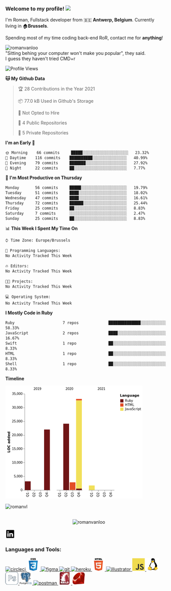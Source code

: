 <!-- ![Banner](https://github.com/kmhmubin/kmhmubin/blob/master/GitHub-Profile-Cover.jpg) -->
<!-- CHANGE TO CORRECT COVER PHOTO -->


### Welcome to my profile! <img src="https://media.giphy.com/media/hvRJCLFzcasrR4ia7z/giphy.gif" width="25px">

I'm Roman, Fullstack developer from 🇧🇪 <b>Antwerp, Belgium</b>. Currently living in 🏠<b>Brussels</b>.

Spending most of my time coding back-end RoR, contact me for <b>anything</b>!

<!-- PROFILE VIEWS, no idea if this will be depressing haha -->
<p align="left"> <img src="https://komarev.com/ghpvc/?username=romanvanloo&label=Profile%20views&color=0e75b6&style=flat" alt="romanvanloo" /> <br>"Sitting behing your computer won't make you popular", they said. <br>I guess they haven't tried CMD+r </p>


<!--START_SECTION:waka-->
![Profile Views](http://img.shields.io/badge/Profile%20Views-8-blue)

**🐱 My Github Data**

> 🏆 28 Contributions in the Year 2021
 >
> 📦 77.0 kB Used in Github's Storage
 >
> 🚫 Not Opted to Hire
 >
> 📜 4 Public Repositories
 >
> 🔑 5 Private Repositories
 >
**I'm an Early 🐤**

```text
🌞 Morning    66 commits     █████░░░░░░░░░░░░░░░░░░░░   23.32%
🌆 Daytime    116 commits    ██████████░░░░░░░░░░░░░░░   40.99%
🌃 Evening    79 commits     ███████░░░░░░░░░░░░░░░░░░   27.92%
🌙 Night      22 commits     ██░░░░░░░░░░░░░░░░░░░░░░░   7.77%

```
📅 **I'm Most Productive on Thursday**

```text
Monday       56 commits     █████░░░░░░░░░░░░░░░░░░░░   19.79%
Tuesday      51 commits     ████░░░░░░░░░░░░░░░░░░░░░   18.02%
Wednesday    47 commits     ████░░░░░░░░░░░░░░░░░░░░░   16.61%
Thursday     72 commits     ██████░░░░░░░░░░░░░░░░░░░   25.44%
Friday       25 commits     ██░░░░░░░░░░░░░░░░░░░░░░░   8.83%
Saturday     7 commits      ░░░░░░░░░░░░░░░░░░░░░░░░░   2.47%
Sunday       25 commits     ██░░░░░░░░░░░░░░░░░░░░░░░   8.83%

```


📊 **This Week I Spent My Time On**

```text
⌚︎ Time Zone: Europe/Brussels

💬 Programming Languages:
No Activity Tracked This Week

🔥 Editors:
No Activity Tracked This Week

🐱‍💻 Projects:
No Activity Tracked This Week

💻 Operating System:
No Activity Tracked This Week

```

**I Mostly Code in Ruby**

```text
Ruby                     7 repos             ██████████████░░░░░░░░░░░   58.33%
JavaScript               2 repos             ████░░░░░░░░░░░░░░░░░░░░░   16.67%
Swift                    1 repo              ██░░░░░░░░░░░░░░░░░░░░░░░   8.33%
HTML                     1 repo              ██░░░░░░░░░░░░░░░░░░░░░░░   8.33%
Shell                    1 repo              ██░░░░░░░░░░░░░░░░░░░░░░░   8.33%

```


**Timeline**

![Chart not found](https://raw.githubusercontent.com/RomanVanLoo/RomanVanLoo/master/charts/bar_graph.png)


<!--END_SECTION:waka-->




<!-- BUY ME A COFFEE -->
<p><a href="https://www.buymeacoffee.com/romanvl"> <img align="left" src="https://cdn.buymeacoffee.com/buttons/v2/default-yellow.png" height="50" width="210" alt="romanvl" /></a></p><br><br>


<!-- Gitub Stats -->
<!-- Github Streak -->
<p><img src="https://github-readme-streak-stats.herokuapp.com/?user=romanvanloo&" alt="romanvanloo" /></p>


<!-- Crypto Enthousiast -->
<!-- Ethereum donate address -->


<!-- Linkedin -->
<a href="https://linkedin.com/in/romanvanloo" target="blank"><img align="center" src="https://github.com/romanvanloo/romanvanloo/blob/master/assets/linkedin.svg" alt="romanvanloo" height="30" width="30" /></a>


<!-- Languages + Tools icons -->
<h3 align="left">Languages and Tools:</h3>
<p align="left"> <a href="https://circleci.com" target="_blank"> <img src="https://www.vectorlogo.zone/logos/circleci/circleci-icon.svg" alt="circleci" width="40" height="40"/> </a> <a href="https://www.w3schools.com/css/" target="_blank"> <img src="https://raw.githubusercontent.com/devicons/devicon/master/icons/css3/css3-original-wordmark.svg" alt="css3" width="40" height="40"/> </a> <a href="https://www.figma.com/" target="_blank"> <img src="https://www.vectorlogo.zone/logos/figma/figma-icon.svg" alt="figma" width="40" height="40"/> </a> <a href="https://git-scm.com/" target="_blank"> <img src="https://www.vectorlogo.zone/logos/git-scm/git-scm-icon.svg" alt="git" width="40" height="40"/> </a> <a href="https://heroku.com" target="_blank"> <img src="https://www.vectorlogo.zone/logos/heroku/heroku-icon.svg" alt="heroku" width="40" height="40"/> </a> <a href="https://www.w3.org/html/" target="_blank"> <img src="https://raw.githubusercontent.com/devicons/devicon/master/icons/html5/html5-original-wordmark.svg" alt="html5" width="40" height="40"/> </a> <a href="https://www.adobe.com/in/products/illustrator.html" target="_blank"> <img src="https://www.vectorlogo.zone/logos/adobe_illustrator/adobe_illustrator-icon.svg" alt="illustrator" width="40" height="40"/> </a> <a href="https://developer.mozilla.org/en-US/docs/Web/JavaScript" target="_blank"> <img src="https://raw.githubusercontent.com/devicons/devicon/master/icons/javascript/javascript-original.svg" alt="javascript" width="40" height="40"/> </a> <a href="https://www.linux.org/" target="_blank"> <img src="https://raw.githubusercontent.com/devicons/devicon/master/icons/linux/linux-original.svg" alt="linux" width="40" height="40"/> </a> <a href="https://www.photoshop.com/en" target="_blank"> <img src="https://raw.githubusercontent.com/devicons/devicon/master/icons/photoshop/photoshop-line.svg" alt="photoshop" width="40" height="40"/> </a> <a href="https://www.postgresql.org" target="_blank"> <img src="https://raw.githubusercontent.com/devicons/devicon/master/icons/postgresql/postgresql-original-wordmark.svg" alt="postgresql" width="40" height="40"/> </a> <a href="https://postman.com" target="_blank"> <img src="https://www.vectorlogo.zone/logos/getpostman/getpostman-icon.svg" alt="postman" width="40" height="40"/> </a> <a href="https://rubyonrails.org" target="_blank"> <img src="https://raw.githubusercontent.com/devicons/devicon/master/icons/rails/rails-original-wordmark.svg" alt="rails" width="40" height="40"/> </a> <a href="https://www.ruby-lang.org/en/" target="_blank"> <img src="https://raw.githubusercontent.com/devicons/devicon/master/icons/ruby/ruby-original.svg" alt="ruby" width="40" height="40"/> </a> </p>